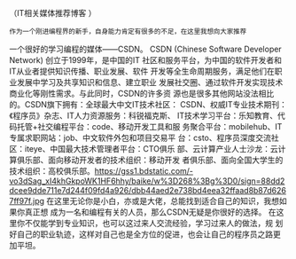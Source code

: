 （IT相关媒体推荐博客 ）

  	作为一个刚进编程界的新手，自身能力肯定有很多的不足，在这里我想向大家推荐
 一个很好的学习编程的媒体——CSDN。
	CSDN (Chinese Software Developer Network) 创立于1999年，是中国的IT
社区和服务平台，为中国的软件开发者和IT从业者提供知识传播、职业发展、软件
开发等全生命周期服务，满足他们在职业发展中学习及共享知识和信息、建立职业
发展社交圈、通过软件开发实现技术商业化等刚性需求。与此同时，CSDN的许多资
源也是很多其他网站没法相比的。CSDN旗下拥有：全球最大中文IT技术社区：
CSDN、权威IT专业技术期刊：《程序员》杂志、IT人力资源服务：科锐福克斯、
IT技术学习平台：乐知教育、代码托管+社交编程平台：code、移动开发工具和服
务聚合平台：mobilehub、IT专属求职网站：job、中文软件外包和项目交易平
台：csto、程序员深度交流社区：iteye、中国最大技术管理者平台：CTO俱乐
部、云计算产业人士沙龙：云计算俱乐部、面向移动开发者的技术组织：移动开发
者俱乐部、面向全国大学生的技术组织：高校俱乐部。https://gss1.bdstatic.com/-vo3dSag_xI4khGkpoWK1HF6hhy/baike/w%3D268%3Bg%3D0/sign=88dd2dcee9dde711e7d244f09fd4a926/dbb44aed2e738bd4eea32ffaad8b87d6267ff97f.jpg
    在这里无论你是小白，亦或是大佬，总能找到适合自己的知识，我想如果你真正想
成为一名和编程有关的人员，那么CSDN无疑是你很好的选择。
    在这里你不仅能学到专业知识，也可以这过来人交流经验，学习过来人的做法，规
划好自己的职业轨迹，这样对自己也是全方位的促进，也会让自己的程序员之路更
加平坦。